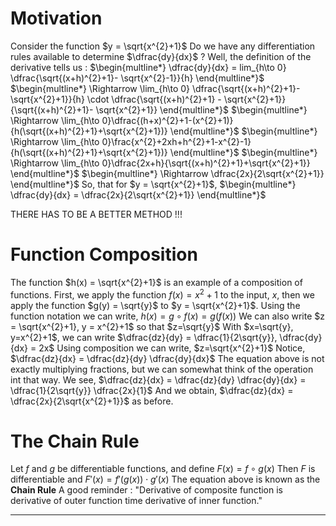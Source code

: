# Motivation
Consider the function $y = \sqrt{x^{2}+1}$
Do we have any differentiation rules available to determine $\dfrac{dy}{dx}$ ?
Well, the definition of the derivative tells us :
$\begin{multline*} \dfrac{dy}{dx} = lim_{h\to 0} \dfrac{\sqrt{(x+h)^{2}+1}- \sqrt{x^{2}-1}}{h} \end{multline*}$
$\begin{multline*} \Rightarrow \lim_{h\to 0} \dfrac{\sqrt{(x+h)^{2}+1}- \sqrt{x^{2}+1}}{h} \cdot \dfrac{\sqrt{(x+h)^{2}+1} - \sqrt{x^{2}+1}}{\sqrt{(x+h)^{2}+1}- \sqrt{x^{2}+1}} \end{multline*}$
$\begin{multline*} \Rightarrow \lim_{h\to 0}\dfrac{(h+x)^{2}+1-(x^{2}+1)}{h(\sqrt{(x+h)^{2}+1}+\sqrt{x^{2}+1})} \end{multline*}$
$\begin{multline*} \Rightarrow \lim_{h\to 0}\frac{x^{2}+2xh+h^{2}+1-x^{2}-1}{h(\sqrt{(x+h)^{2}+1}+\sqrt{x^{2}+1})} \end{multline*}$
$\begin{multline*} \Rightarrow \lim_{h\to 0}\dfrac{2x+h}{\sqrt{(x+h)^{2}+1}+\sqrt{x^{2}+1}} \end{multline*}$
$\begin{multline*} \Rightarrow \dfrac{2x}{2\sqrt{x^{2}+1}} \end{multline*}$
So, that for $y = \sqrt{x^{2}+1}$, $\begin{multline*} \dfrac{dy}{dx} = \dfrac{2x}{2\sqrt{x^{2}+1}} \end{multline*}$

THERE HAS TO BE A BETTER METHOD !!!

# Function Composition 
The function $h(x) = \sqrt{x^{2}+1}$ is an example of a composition of functions.
First, we apply the function $f(x) = x^{2} + 1$ to the input, $x$, then we apply the function $g(y) = \sqrt{y}$ to $y = \sqrt{x^{2}+1}$.
Using the function notation we can write, $h(x) = g \circ f (x) = g(f(x))$
We can also write $z = \sqrt{x^{2}+1}, y = x^{2}+1$
so that $z=\sqrt{y}$
With $x=\sqrt{y}, y=x^{2}+1$, we can write 
$\dfrac{dz}{dy} = \dfrac{1}{2\sqrt{y}}, \dfrac{dy}{dx} = 2x$
Using composition we can write,
$z=\sqrt{x^{2}+1}$
Notice, 
$\dfrac{dz}{dx} = \dfrac{dz}{dy} \dfrac{dy}{dx}$
The equation above is not exactly multiplying fractions, but we can somewhat think of the operation int that way.
We see, 
$\dfrac{dz}{dx} = \dfrac{dz}{dy} \dfrac{dy}{dx} = \dfrac{1}{2\sqrt{y}} \dfrac{2x}{1}$
And we obtain, $\dfrac{dz}{dx} = \dfrac{2x}{2\sqrt{x^{2}+1}}$ as before.

# The Chain Rule 
Let $f$ and $g$ be differentiable functions, and define
$F(x) = f \circ g (x)$
Then $F$ is differentiable and 
$F'(x) = f'(g(x))\cdot g'(x)$
The equation above is known as the **Chain Rule**
A good reminder :
"Derivative of composite function is derivative of outer function time derivative of inner function."

******